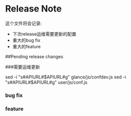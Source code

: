 Release Note
=============

这个文件将会记录:

- 下次release运维需要更新的配置
- 重大的bug fix
- 重大的feature

##Pending release changes

###需要运维更新

sed -i "s#APIURL#$APIURL#g" glance/js/confdev.js
sed -i "s#APIURL#$APIURL#g" user/js/conf.js

### bug fix


### feature

